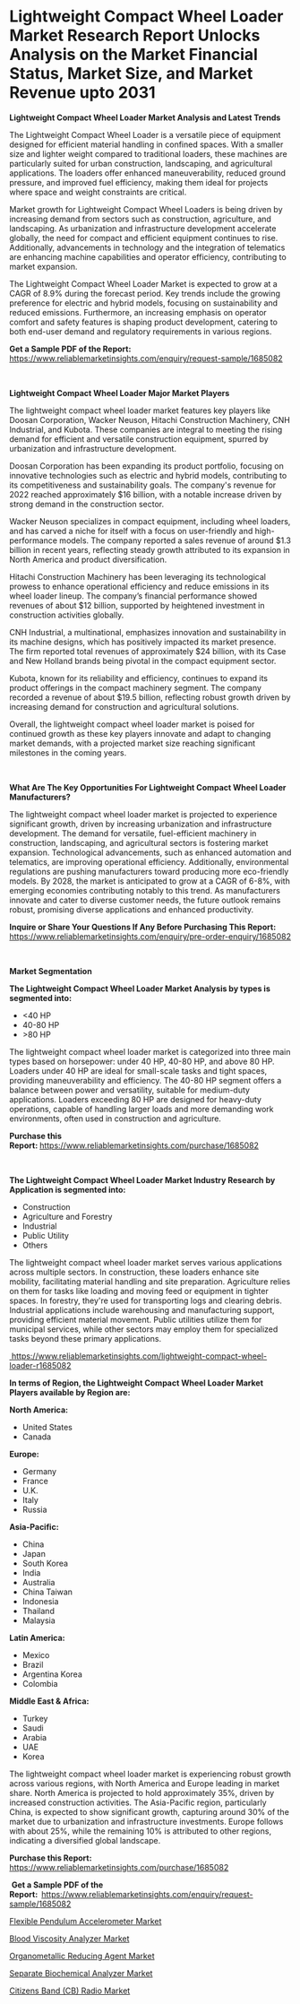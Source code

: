 <p><h1>Lightweight Compact Wheel Loader Market Research Report Unlocks Analysis on the Market Financial Status, Market Size, and Market Revenue upto 2031</h1></p><p><strong>Lightweight Compact Wheel Loader Market Analysis and Latest Trends</strong></p>
<p><p>The Lightweight Compact Wheel Loader is a versatile piece of equipment designed for efficient material handling in confined spaces. With a smaller size and lighter weight compared to traditional loaders, these machines are particularly suited for urban construction, landscaping, and agricultural applications. The loaders offer enhanced maneuverability, reduced ground pressure, and improved fuel efficiency, making them ideal for projects where space and weight constraints are critical.</p><p>Market growth for Lightweight Compact Wheel Loaders is being driven by increasing demand from sectors such as construction, agriculture, and landscaping. As urbanization and infrastructure development accelerate globally, the need for compact and efficient equipment continues to rise. Additionally, advancements in technology and the integration of telematics are enhancing machine capabilities and operator efficiency, contributing to market expansion.</p><p>The Lightweight Compact Wheel Loader Market is expected to grow at a CAGR of 8.9% during the forecast period. Key trends include the growing preference for electric and hybrid models, focusing on sustainability and reduced emissions. Furthermore, an increasing emphasis on operator comfort and safety features is shaping product development, catering to both end-user demand and regulatory requirements in various regions.</p></p>
<p><strong>Get a Sample PDF of the Report:&nbsp;</strong> <a href="https://www.reliablemarketinsights.com/enquiry/request-sample/1685082?utm_campaign=1197&utm_medium=2&utm_source=Github&utm_content=ia&utm_term=02112024&utm_id=lightweight-compact-wheel-loader">https://www.reliablemarketinsights.com/enquiry/request-sample/1685082</a></p>
<p>&nbsp;</p>
<p><strong>Lightweight Compact Wheel Loader Major Market Players</strong></p>
<p><p>The lightweight compact wheel loader market features key players like Doosan Corporation, Wacker Neuson, Hitachi Construction Machinery, CNH Industrial, and Kubota. These companies are integral to meeting the rising demand for efficient and versatile construction equipment, spurred by urbanization and infrastructure development.</p><p>Doosan Corporation has been expanding its product portfolio, focusing on innovative technologies such as electric and hybrid models, contributing to its competitiveness and sustainability goals. The company's revenue for 2022 reached approximately $16 billion, with a notable increase driven by strong demand in the construction sector.</p><p>Wacker Neuson specializes in compact equipment, including wheel loaders, and has carved a niche for itself with a focus on user-friendly and high-performance models. The company reported a sales revenue of around $1.3 billion in recent years, reflecting steady growth attributed to its expansion in North America and product diversification.</p><p>Hitachi Construction Machinery has been leveraging its technological prowess to enhance operational efficiency and reduce emissions in its wheel loader lineup. The company’s financial performance showed revenues of about $12 billion, supported by heightened investment in construction activities globally.</p><p>CNH Industrial, a multinational, emphasizes innovation and sustainability in its machine designs, which has positively impacted its market presence. The firm reported total revenues of approximately $24 billion, with its Case and New Holland brands being pivotal in the compact equipment sector.</p><p>Kubota, known for its reliability and efficiency, continues to expand its product offerings in the compact machinery segment. The company recorded a revenue of about $19.5 billion, reflecting robust growth driven by increasing demand for construction and agricultural solutions.</p><p>Overall, the lightweight compact wheel loader market is poised for continued growth as these key players innovate and adapt to changing market demands, with a projected market size reaching significant milestones in the coming years.</p></p>
<p>&nbsp;</p>
<p><strong>What Are The Key Opportunities For Lightweight Compact Wheel Loader Manufacturers?</strong></p>
<p><p>The lightweight compact wheel loader market is projected to experience significant growth, driven by increasing urbanization and infrastructure development. The demand for versatile, fuel-efficient machinery in construction, landscaping, and agricultural sectors is fostering market expansion. Technological advancements, such as enhanced automation and telematics, are improving operational efficiency. Additionally, environmental regulations are pushing manufacturers toward producing more eco-friendly models. By 2028, the market is anticipated to grow at a CAGR of 6-8%, with emerging economies contributing notably to this trend. As manufacturers innovate and cater to diverse customer needs, the future outlook remains robust, promising diverse applications and enhanced productivity.</p></p>
<p><strong>Inquire or Share Your Questions If Any Before Purchasing This Report:</strong> <a href="https://www.reliablemarketinsights.com/enquiry/pre-order-enquiry/1685082?utm_campaign=1197&utm_medium=2&utm_source=Github&utm_content=ia&utm_term=02112024&utm_id=lightweight-compact-wheel-loader">https://www.reliablemarketinsights.com/enquiry/pre-order-enquiry/1685082</a></p>
<p>&nbsp;</p>
<p><strong>Market Segmentation</strong></p>
<p><strong>The Lightweight Compact Wheel Loader Market Analysis by types is segmented into:</strong></p>
<p><ul><li><40 HP</li><li>40-80 HP</li><li>>80 HP</li></ul></p>
<p><p>The lightweight compact wheel loader market is categorized into three main types based on horsepower: under 40 HP, 40-80 HP, and above 80 HP. Loaders under 40 HP are ideal for small-scale tasks and tight spaces, providing maneuverability and efficiency. The 40-80 HP segment offers a balance between power and versatility, suitable for medium-duty applications. Loaders exceeding 80 HP are designed for heavy-duty operations, capable of handling larger loads and more demanding work environments, often used in construction and agriculture.</p></p>
<p><strong>Purchase this Report:&nbsp;</strong><a href="https://www.reliablemarketinsights.com/purchase/1685082?utm_campaign=1197&utm_medium=2&utm_source=Github&utm_content=ia&utm_term=02112024&utm_id=lightweight-compact-wheel-loader">https://www.reliablemarketinsights.com/purchase/1685082</a></p>
<p>&nbsp;</p>
<p><strong>The Lightweight Compact Wheel Loader Market Industry Research by Application is segmented into:</strong></p>
<p><ul><li>Construction</li><li>Agriculture and Forestry</li><li>Industrial</li><li>Public Utility</li><li>Others</li></ul></p>
<p><p>The lightweight compact wheel loader market serves various applications across multiple sectors. In construction, these loaders enhance site mobility, facilitating material handling and site preparation. Agriculture relies on them for tasks like loading and moving feed or equipment in tighter spaces. In forestry, they're used for transporting logs and clearing debris. Industrial applications include warehousing and manufacturing support, providing efficient material movement. Public utilities utilize them for municipal services, while other sectors may employ them for specialized tasks beyond these primary applications.</p></p>
<p><a href="https://www.reliablemarketinsights.com/lightweight-compact-wheel-loader-r1685082?utm_campaign=1197&utm_medium=2&utm_source=Github&utm_content=ia&utm_term=02112024&utm_id=lightweight-compact-wheel-loader">&nbsp;https://www.reliablemarketinsights.com/lightweight-compact-wheel-loader-r1685082</a></p>
<p><strong>In terms of Region, the Lightweight Compact Wheel Loader Market Players available by Region are:</strong></p>
<p>
    <p> <strong> North America: </strong>
        <ul>
            <li>United States</li>
            <li>Canada</li>
        </ul>
        </p> 
    <p> <strong> Europe: </strong>
        <ul>
            <li>Germany</li>
            <li>France</li>
            <li>U.K.</li>
            <li>Italy</li>
            <li>Russia</li>
        </ul>
        </p> 
    <p> <strong> Asia-Pacific: </strong>
        <ul>
            <li>China</li>
            <li>Japan</li>
            <li>South Korea</li>
            <li>India</li>
            <li>Australia</li>
            <li>China Taiwan</li>
            <li>Indonesia</li>
            <li>Thailand</li>
            <li>Malaysia</li>
        </ul>
        </p> 
    <p> <strong> Latin America: </strong>
        <ul>
            <li>Mexico</li>
            <li>Brazil</li>
            <li>Argentina Korea</li>
            <li>Colombia</li>
        </ul>
        </p> 
    <p> <strong> Middle East & Africa: </strong>
        <ul>
            <li>Turkey</li>
            <li>Saudi</li>
            <li>Arabia</li>
            <li>UAE</li>
            <li>Korea</li>
        </ul>
    </p>
    </p>
<p><p>The lightweight compact wheel loader market is experiencing robust growth across various regions, with North America and Europe leading in market share. North America is projected to hold approximately 35%, driven by increased construction activities. The Asia-Pacific region, particularly China, is expected to show significant growth, capturing around 30% of the market due to urbanization and infrastructure investments. Europe follows with about 25%, while the remaining 10% is attributed to other regions, indicating a diversified global landscape.</p></p>
<p><strong>Purchase this Report: </strong><a href="https://www.reliablemarketinsights.com/purchase/1685082?utm_campaign=1197&utm_medium=2&utm_source=Github&utm_content=ia&utm_term=02112024&utm_id=lightweight-compact-wheel-loader">https://www.reliablemarketinsights.com/purchase/1685082</a></p>
<p>&nbsp;<strong>Get a Sample PDF of the Report:&nbsp;&nbsp;</strong><a href="https://www.reliablemarketinsights.com/enquiry/request-sample/1685082?utm_campaign=1197&utm_medium=2&utm_source=Github&utm_content=ia&utm_term=02112024&utm_id=lightweight-compact-wheel-loader">https://www.reliablemarketinsights.com/enquiry/request-sample/1685082</a></p>
<p><strong></strong></p>
<p><p><a href="https://www.linkedin.com/pulse/strategic-forecast-flexible-pendulum-accelerometer-market-wzv3c?utm_campaign=1197&utm_medium=2&utm_source=Github&utm_content=ia&utm_term=02112024&utm_id=lightweight-compact-wheel-loader">Flexible Pendulum Accelerometer Market</a></p><p><a href="https://www.linkedin.com/pulse/global-blood-viscosity-analyzer-market-pulse-trends-9uune?utm_campaign=1197&utm_medium=2&utm_source=Github&utm_content=ia&utm_term=02112024&utm_id=lightweight-compact-wheel-loader">Blood Viscosity Analyzer Market</a></p><p><a href="https://www.linkedin.com/pulse/organometallic-reducing-agent-market-global-regional-analysis-bnbue?utm_campaign=1197&utm_medium=2&utm_source=Github&utm_content=ia&utm_term=02112024&utm_id=lightweight-compact-wheel-loader">Organometallic Reducing Agent Market</a></p><p><a href="https://www.linkedin.com/pulse/influencing-factors-separate-biochemical-analyzer-market-5lsye?utm_campaign=1197&utm_medium=2&utm_source=Github&utm_content=ia&utm_term=02112024&utm_id=lightweight-compact-wheel-loader">Separate Biochemical Analyzer Market</a></p><p><a href="https://www.linkedin.com/pulse/citizens-band-cb-radio-market-overview-forecast-2024-rep1e?utm_campaign=1197&utm_medium=2&utm_source=Github&utm_content=ia&utm_term=02112024&utm_id=lightweight-compact-wheel-loader">Citizens Band (CB) Radio Market</a></p></p>